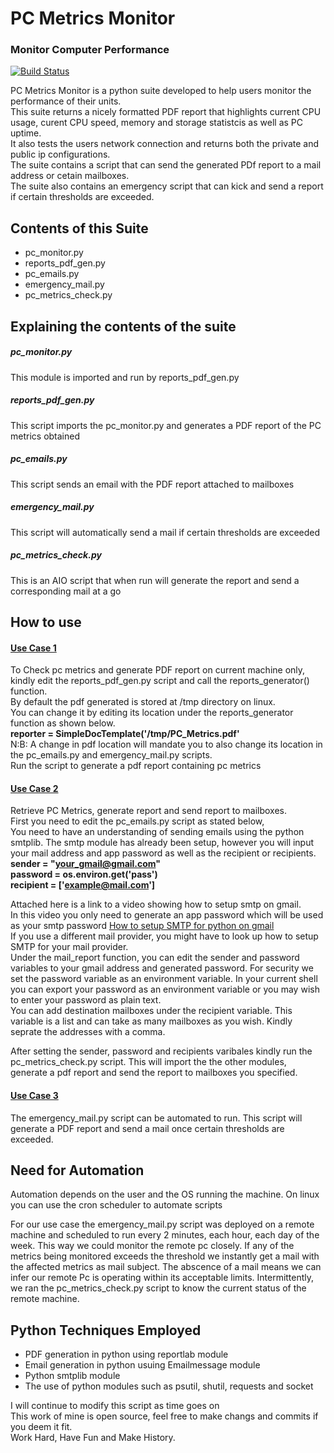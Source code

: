 # PC Metrics Monitor
### Monitor Computer Performance 

[![Build Status](https://travis-ci.org/joemccann/dillinger.svg?branch=master)](https://travis-ci.org/joemccann/dillinger)

PC Metrics Monitor is a python suite developed to help users monitor the performance of their units.  
This suite returns a nicely formatted PDF report that highlights current CPU usage, curent CPU speed, memory and storage statistcis as well as PC uptime.<br> It also tests the users network connection and returns both the private and public ip configurations.<br>The suite contains a script that can send the generated PDf report to a mail address or cetain mailboxes.<br>
The suite also contains an emergency script that can kick and send a report if certain thresholds are exceeded.



## Contents of this Suite
- pc_monitor.py
- reports_pdf_gen.py
- pc_emails.py
- emergency_mail.py
- pc_metrics_check.py
 

## Explaining the contents of the suite

##### pc_monitor.py
This module is imported and run by reports_pdf_gen.py
##### reports_pdf_gen.py
This script imports the pc_monitor.py and generates a PDF report of the PC metrics obtained
##### pc_emails.py
This script sends an email with the PDF report attached to mailboxes 
##### emergency_mail.py
This script will automatically send a mail if certain thresholds are exceeded
##### pc_metrics_check.py
This is an AIO script that when run will generate the report and send a corresponding mail at a go

## How to use 
#### <ins>Use Case 1</ins>
To Check pc metrics and generate PDF report on current machine only, kindly edit the reports_pdf_gen.py script and call the reports_generator() function.<br>
By default the pdf generated is stored at /tmp directory on linux.<br>You can change it by editing its location under the reports_generator function as shown below.<br>
**reporter = SimpleDocTemplate('/tmp/PC_Metrics.pdf'** <br>
N:B: A change in pdf location will mandate you to also change its location in the pc_emails.py and emergency_mail.py scripts. <br> 
Run the script to generate a pdf report containing pc metrics 

#### <ins>Use Case 2</ins> 
Retrieve PC Metrics, generate report and send report to mailboxes. <br> 
First you need to edit the pc_emails.py script as stated below,<br>
You need to have an understanding of sending emails using the python smtplib. The smtp module has already been setup, however you will input your mail address and app password as well as the recipient or recipients. <br>
**sender = "your_gmail@gmail.com"** <br>
**password = os.environ.get('pass')** <br>
**recipient = ['example@mail.com']**   

Attached here is a link to a video showing how to setup smtp on gmail. <br>In this video you only need to generate an app password which will be used as your smtp password [How to setup SMTP for python on gmail](https://www.youtube.com/watch?v=g_j6ILT-X0k&t=604s) <br>
If you use a different mail provider, you might have to look up how to setup SMTP for your mail provider. <br>
Under the mail_report function, you can edit the sender and password variables to your gmail address and generated password. For security we set the password variable as an environment variable. In your current shell you can export your password as an environment variable or you may wish to enter your password as plain text.<br> 
You can add destination mailboxes under the recipient variable. This variable is a list and can take as many mailboxes as you wish. Kindly seprate the addresses with a comma.

After setting the sender, password and recipients varibales kindly run the pc_metrics_check.py script. This will import the the other modules, generate a pdf report and send the report to mailboxes you specified.

#### <ins>Use Case 3</ins>
The emergency_mail.py script can be automated to run. This script will generate a PDF report and send a mail once certain thresholds are exceeded.


## Need for Automation
Automation depends on the user and the OS running the machine. On linux you can use the cron scheduler to automate scripts

For our use case the emergency_mail.py script was deployed on a remote machine and scheduled to run every 2 minutes, each hour, each day of the week. This way we could monitor the remote pc closely. If any of the metrics being monitored exceeds the threshold we instantly get a mail with the affected metrics as mail subject. The abscence of a mail means we can infer our remote Pc is operating within its acceptable limits. Intermittently, we ran the pc_metrics_check.py script to know the current status of the remote machine.

## Python Techniques Employed
- PDF generation in python using reportlab module
- Email generation in python usuing Emailmessage module
- Python smtplib module 
- The use of python modules such as psutil, shutil, requests and socket

I will continue to modify this script as time goes on<br>
This work of mine is open source, feel free to make changs and commits if you deem it fit.<br>
Work Hard, Have Fun and Make History.